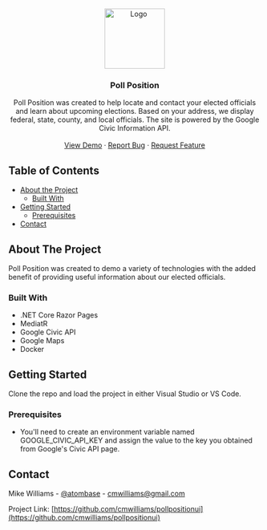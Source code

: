 <!--
*** Thanks for checking out this README Template. If you have a suggestion that would
*** make this better, please fork the repo and create a pull request or simply open
*** an issue with the tag "enhancement".
*** Thanks again! Now go create something AMAZING! :D
***
***
***
*** To avoid retyping too much info. Do a search and replace for the following:
*** github_username, repo, twitter_handle, email
-->


<!-- PROJECT LOGO -->
<br />
<p align="center">
  <a href="https://github.com/cmwilliams/pollpositionui">
    <img src="https://pollposition.org/img/vote.png" alt="Logo" height="120">
  </a>

  <h3 align="center">Poll Position</h3>

  <p align="center">
    Poll Position was created to help locate and contact your elected officials and learn about upcoming elections. Based on your address, we display federal, state, county, and local officials. The site is powered by the Google Civic Information API. 
    <br />
    <br />
    <a href="https://pollposition.org/">View Demo</a>
    ·
    <a href="https://github.com/cmwilliams/pollpositionui/issues">Report Bug</a>
    ·
    <a href="https://github.com/cmwilliams/pollpositionui/issues">Request Feature</a>
  </p>
</p>



<!-- TABLE OF CONTENTS -->
## Table of Contents

* [About the Project](#about-the-project)
  * [Built With](#built-with)
* [Getting Started](#getting-started)
  * [Prerequisites](#prerequisites)
* [Contact](#contact)



<!-- ABOUT THE PROJECT -->
## About The Project

Poll Position was created to demo a variety of technologies with the added benefit of providing useful information about our elected officials.


### Built With

* .NET Core Razor Pages
* MediatR
* Google Civic API
* Google Maps
* Docker



<!-- GETTING STARTED -->
## Getting Started

Clone the repo and load the project in either Visual Studio or VS Code.

### Prerequisites

* You'll need to create an environment variable named GOOGLE_CIVIC_API_KEY and assign the value to the key you obtained from Google's Civic API page. 


<!-- CONTACT -->
## Contact

Mike Williams - [@atombase](https://twitter.com/atombase) - cmwilliams@gmail.com

Project Link: [https://github.com/cmwilliams/pollpositionui](https://github.com/cmwilliams/pollpositionui)
